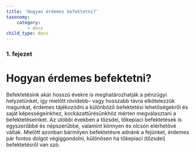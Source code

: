 ```yaml
---
title: 'Hogyan érdemes befektetni?'
taxonomy:
    category:
        - docs
child_type: docs
---
```


### 1. fejezet

# Hogyan érdemes befektetni? 

Befektetésink akár hosszú évekre is meghatározhatják a pénzügyi helyzetünket, így mielőtt rövidebb- vagy hosszabb távra elkötelezzük magunkat, érdemes tájékozódni a különböző befektetési lehetőségekről és saját képességeinkhez, kockázattűrésünkhöz mérten megválasztani a befektetéseinket. Az utóbbi években a tőzsdei, tőkepiaci befektetések is egyszerűbbé és népszerűbbé, valamint könnyen és olcsón elérhetővé váltak. Mielőtt azonban bármilyen befektetésre adnánk a fejünket, érdemes pár fontos dolgot végiggondolni, különösen ha tőkepiaci (tőzsdei) befektetésről van szó.
